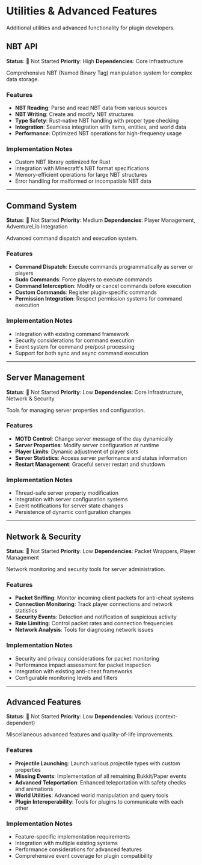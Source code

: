 # Utilities & Advanced Features

Additional utilities and advanced functionality for plugin developers.

## NBT API

**Status**: 🔴 Not Started
**Priority**: High
**Dependencies**: Core Infrastructure

Comprehensive NBT (Named Binary Tag) manipulation system for complex data storage.

### Features
- **NBT Reading**: Parse and read NBT data from various sources
- **NBT Writing**: Create and modify NBT structures
- **Type Safety**: Rust-native NBT handling with proper type checking
- **Integration**: Seamless integration with items, entities, and world data
- **Performance**: Optimized NBT operations for high-frequency usage

### Implementation Notes
- Custom NBT library optimized for Rust
- Integration with Minecraft's NBT format specifications
- Memory-efficient operations for large NBT structures
- Error handling for malformed or incompatible NBT data

---

## Command System

**Status**: 🔴 Not Started
**Priority**: Medium
**Dependencies**: Player Management, AdventureLib Integration

Advanced command dispatch and execution system.

### Features
- **Command Dispatch**: Execute commands programmatically as server or players
- **Sudo Commands**: Force players to execute commands
- **Command Interception**: Modify or cancel commands before execution
- **Custom Commands**: Register plugin-specific commands
- **Permission Integration**: Respect permission systems for command execution

### Implementation Notes
- Integration with existing command framework
- Security considerations for command execution
- Event system for command pre/post processing
- Support for both sync and async command execution

---

## Server Management

**Status**: 🔴 Not Started
**Priority**: Low
**Dependencies**: Core Infrastructure, Network & Security

Tools for managing server properties and configuration.

### Features
- **MOTD Control**: Change server message of the day dynamically
- **Server Properties**: Modify server configuration at runtime
- **Player Limits**: Dynamic adjustment of player slots
- **Server Statistics**: Access server performance and status information
- **Restart Management**: Graceful server restart and shutdown

### Implementation Notes
- Thread-safe server property modification
- Integration with server configuration systems
- Event notifications for server state changes
- Persistence of dynamic configuration changes

---

## Network & Security

**Status**: 🔴 Not Started
**Priority**: Low
**Dependencies**: Packet Wrappers, Player Management

Network monitoring and security tools for server administration.

### Features
- **Packet Sniffing**: Monitor incoming client packets for anti-cheat systems
- **Connection Monitoring**: Track player connections and network statistics
- **Security Events**: Detection and notification of suspicious activity
- **Rate Limiting**: Control packet rates and connection frequencies
- **Network Analysis**: Tools for diagnosing network issues

### Implementation Notes
- Security and privacy considerations for packet monitoring
- Performance impact assessment for packet inspection
- Integration with existing anti-cheat frameworks
- Configurable monitoring levels and filters

---

## Advanced Features

**Status**: 🔴 Not Started
**Priority**: Low
**Dependencies**: Various (context-dependent)

Miscellaneous advanced features and quality-of-life improvements.

### Features
- **Projectile Launching**: Launch various projectile types with custom properties
- **Missing Events**: Implementation of all remaining Bukkit/Paper events
- **Advanced Teleportation**: Enhanced teleportation with safety checks and animations
- **World Utilities**: Advanced world manipulation and query tools
- **Plugin Interoperability**: Tools for plugins to communicate with each other

### Implementation Notes
- Feature-specific implementation requirements
- Integration with multiple existing systems
- Performance considerations for advanced features
- Comprehensive event coverage for plugin compatibility
